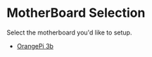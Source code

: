 # MotherBoard Selection
Select the motherboard you'd like to setup.

+ [OrangePi 3b](https://github.com/allenc125789/SecurityDrone-Prototype/tree/motherboard-OrangePi3b/README.md)
